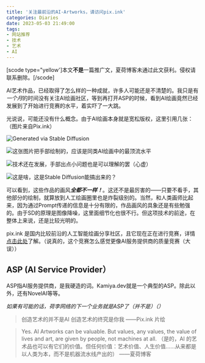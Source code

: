 ```yaml
---
title: '关注最前沿的AI-Artworks，请访问pix.ink'
categories: Diaries
date: 2023-05-03 21:49:00
tags:
- 网站推荐
- 技术
- 艺术
- AI
---
```

[scode type="yellow']本文**不是**一篇推广文，夏荷博客未通过此文获利。侵权请联系删除。[/scode]

AI艺术作品，已经取得了怎么样的一种成就，许多人可能还是不清楚的。我只是有*一个月*的时间没有关注AI绘画社区，等到再打开ASP的时候，看到AI绘画竟然已经发展到了开始进行竞赛的水平，着实吓了一大跳。

光说说，可能还没有什么概念。由于AI绘画本身就是宽松版权，这里引用几张：（图片来自Pix.ink）

![Generated via Stable Diffusion](https://huader-output.cdn.aliceeiga.com/hrw-v3_3/outputs/text2image/2023-05-02/1683015741738-613502-5d318ddb87018a6ae0ac796d101e9ce8-generated.jpg?imageMogr2/thumbnail/1000x%3E/format/jpg/interlace/1)

![这张图片把手部绘制的，应该是同类AI绘画中的最顶流水平](https://dove.cdn.hua-der.com//article/regvj06mul/1682066532434-yz8skktdvluqol76piaz.jpg)

![技术还在发展，手部出点小问题也是可以理解的罢（心虚）](https://dove.cdn.hua-der.com//artwork/qemdr815uemj2/1681314504307.jpg?imageMogr2/thumbnail/1000x%3E/format/jpg/interlace/1)

![这是啥，这是Stable Diffusion能搞出来的？](https://huader-output.cdn.aliceeiga.com/hrw-v3_3/outputs/text2image/2023-04-15/1681491994734-554386-9470ba80870140a23834ba58c1443f74-generated.jpg?imageMogr2/thumbnail/1000x%3E/format/jpg/interlace/1)

可以看到，这些作品的画风***全都不一样！***。这还不是最厉害的——只要不看手，其他部分的绘制，就算放到人工绘画圈里也是炸裂级别的。当然，和人类画师比起来，因为通过Prompt传递的信息是十分有限的，作品画风的具象还是有些勉强的。由于SD的原理是图像降噪，这里面细节化也很不行。但这项技术的前途，在整体上来说，还是比较光明的。

pix.ink 是国内比较前沿的人工智能绘画分享社区，且它现在正在进行竞赛，详情[点击此处](https://pix.ink/topic/2023-fantasy-battle)了解。（说真的，这个竞赛怎么感觉更像AI服务提供商的质量竞赛（大误））

## ASP (AI Service Provider）

ASP指AI服务提供商，是我硬造的词。Kamiya.dev就是一个典型的ASP。除此以外，还有NovelAI等等。

*如果有可能的话，荷李网络的下一个业务就是ASP了（并不是）（）*

> 创造艺术的并不是AI
> 创造艺术的终究是你我
> ——Pix.ink 片绘

> Yes. AI Artworks can be valuable. But values, any values, the value of lives and art, are given by people, not machines at all.
> （是的，AI 的艺术品也可以有它们的价值。但任何价值：艺术价值、人生价值……从来都是以人类为本，而不是机器流水线产出的）
> ——夏荷博客

